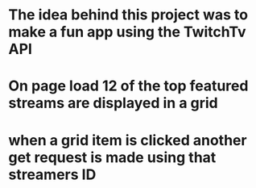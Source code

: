# The idea behind this project was to make a fun app using the TwitchTv API
# On page load 12 of the top featured streams are displayed in a grid
# when a grid item is clicked another get request is made using that streamers ID
